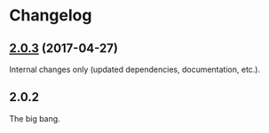 Changelog
=========

## [2.0.3](https://github.com/ckeditor/ckeditor5-dev/compare/@ckeditor/ckeditor5-dev-lint@2.0.2...@ckeditor/ckeditor5-dev-lint@2.0.3) (2017-04-27)

Internal changes only (updated dependencies, documentation, etc.).


## 2.0.2

The big bang.

